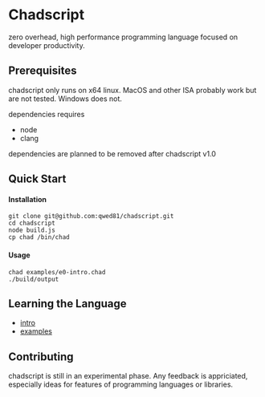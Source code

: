 # Chadscript

zero overhead, high performance programming language focused on developer productivity.

## Prerequisites

chadscript only runs on x64 linux.
MacOS and other ISA probably work but are not tested.
Windows does not.

dependencies requires
- node
- clang

dependencies are planned to be removed after chadscript v1.0

## Quick Start
#### Installation
```
git clone git@github.com:qwed81/chadscript.git
cd chadscript
node build.js
cp chad /bin/chad
```

#### Usage
```
chad examples/e0-intro.chad
./build/output
```
## Learning the Language

- [intro](https://github.com/qwed81/chadscript/blob/main/examples/e0-intro.chad)
- [examples](https://github.com/qwed81/chadscript/tree/main/examples)

## Contributing

chadscript is still in an experimental phase. Any feedback is appriciated, especially
ideas for features of programming languages or libraries.

